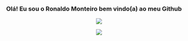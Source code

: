 ### Olá! Eu sou o Ronaldo Monteiro bem vindo(a) ao meu Github




  
<div>  
  <p align="center">
  <a href="https://">
    <img src="https://github-readme-stats.vercel.app/api?username=ronaldo-monteiro&theme=great-gatsby&show_icons=true" />
</a>
</p>


<div>  
  <p align="center">
  <a href="https://">
    <img src="https://skillicons.dev/icons?i=github,aws,linux,python" />
</a>
</p>
</div>





